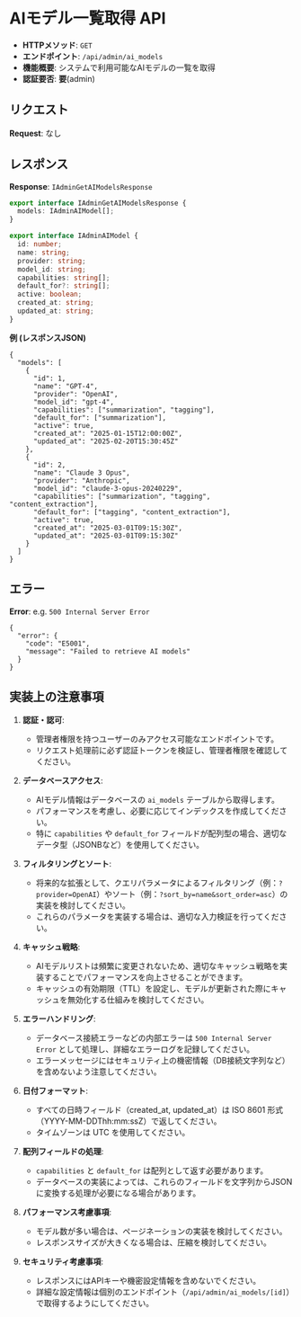 # AIモデル一覧取得 API

- **HTTPメソッド**: `GET`
- **エンドポイント**: `/api/admin/ai_models`
- **機能概要**: システムで利用可能なAIモデルの一覧を取得
- **認証要否**: **要**(admin)

## リクエスト

**Request**: なし

## レスポンス

**Response**: `IAdminGetAIModelsResponse`
```ts
export interface IAdminGetAIModelsResponse {
  models: IAdminAIModel[];
}

export interface IAdminAIModel {
  id: number;
  name: string;
  provider: string;
  model_id: string;
  capabilities: string[];
  default_for?: string[];
  active: boolean;
  created_at: string;
  updated_at: string;
}
```

**例 (レスポンスJSON)**
```jsonc
{
  "models": [
    {
      "id": 1,
      "name": "GPT-4",
      "provider": "OpenAI",
      "model_id": "gpt-4",
      "capabilities": ["summarization", "tagging"],
      "default_for": ["summarization"],
      "active": true,
      "created_at": "2025-01-15T12:00:00Z",
      "updated_at": "2025-02-20T15:30:45Z"
    },
    {
      "id": 2,
      "name": "Claude 3 Opus",
      "provider": "Anthropic",
      "model_id": "claude-3-opus-20240229",
      "capabilities": ["summarization", "tagging", "content_extraction"],
      "default_for": ["tagging", "content_extraction"],
      "active": true,
      "created_at": "2025-03-01T09:15:30Z",
      "updated_at": "2025-03-01T09:15:30Z"
    }
  ]
}
```

## エラー

**Error**: e.g. `500 Internal Server Error`
```jsonc
{
  "error": {
    "code": "E5001",
    "message": "Failed to retrieve AI models"
  }
}
```

## 実装上の注意事項

1. **認証・認可**:
   - 管理者権限を持つユーザーのみアクセス可能なエンドポイントです。
   - リクエスト処理前に必ず認証トークンを検証し、管理者権限を確認してください。

2. **データベースアクセス**:
   - AIモデル情報はデータベースの `ai_models` テーブルから取得します。
   - パフォーマンスを考慮し、必要に応じてインデックスを作成してください。
   - 特に `capabilities` や `default_for` フィールドが配列型の場合、適切なデータ型（JSONBなど）を使用してください。

3. **フィルタリングとソート**:
   - 将来的な拡張として、クエリパラメータによるフィルタリング（例：`?provider=OpenAI`）やソート（例：`?sort_by=name&sort_order=asc`）の実装を検討してください。
   - これらのパラメータを実装する場合は、適切な入力検証を行ってください。

4. **キャッシュ戦略**:
   - AIモデルリストは頻繁に変更されないため、適切なキャッシュ戦略を実装することでパフォーマンスを向上させることができます。
   - キャッシュの有効期限（TTL）を設定し、モデルが更新された際にキャッシュを無効化する仕組みを検討してください。

5. **エラーハンドリング**:
   - データベース接続エラーなどの内部エラーは `500 Internal Server Error` として処理し、詳細なエラーログを記録してください。
   - エラーメッセージにはセキュリティ上の機密情報（DB接続文字列など）を含めないよう注意してください。

6. **日付フォーマット**:
   - すべての日時フィールド（created_at, updated_at）は ISO 8601 形式（YYYY-MM-DDThh:mm:ssZ）で返してください。
   - タイムゾーンは UTC を使用してください。

7. **配列フィールドの処理**:
   - `capabilities` と `default_for` は配列として返す必要があります。
   - データベースの実装によっては、これらのフィールドを文字列からJSONに変換する処理が必要になる場合があります。

8. **パフォーマンス考慮事項**:
   - モデル数が多い場合は、ページネーションの実装を検討してください。
   - レスポンスサイズが大きくなる場合は、圧縮を検討してください。

9. **セキュリティ考慮事項**:
   - レスポンスにはAPIキーや機密設定情報を含めないでください。
   - 詳細な設定情報は個別のエンドポイント（`/api/admin/ai_models/[id]`）で取得するようにしてください。